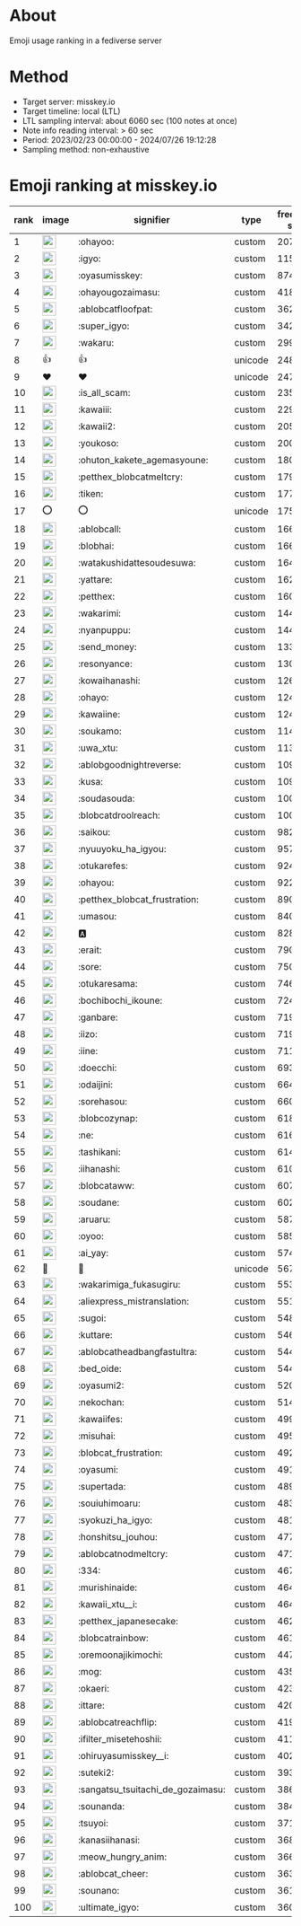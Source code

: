 # About
Emoji usage ranking in a fediverse server

# Method
- Target server: misskey.io
- Target timeline: local (LTL)
- LTL sampling interval: about 6060 sec (100 notes at once)
- Note info reading interval: > 60 sec
- Period: 2023/02/23 00:00:00 - 2024/07/26 19:12:28 
- Sampling method: non-exhaustive

# Emoji ranking at misskey.io

|rank|image|signifier|type|frequency score|
|----|----|----|----|----|
|1|<img height="24" src="https://misskey.io/emoji/ohayoo.webp">|:ohayoo:|custom|207745|
|2|<img height="24" src="https://misskey.io/emoji/igyo.webp">|:igyo:|custom|115262|
|3|<img height="24" src="https://misskey.io/emoji/oyasumisskey.webp">|:oyasumisskey:|custom|87457|
|4|<img height="24" src="https://misskey.io/emoji/ohayougozaimasu.webp">|:ohayougozaimasu:|custom|41860|
|5|<img height="24" src="https://misskey.io/emoji/ablobcatfloofpat.webp">|:ablobcatfloofpat:|custom|36224|
|6|<img height="24" src="https://misskey.io/emoji/super_igyo.webp">|:super_igyo:|custom|34255|
|7|<img height="24" src="https://misskey.io/emoji/wakaru.webp">|:wakaru:|custom|29917|
|8|👍|👍|unicode|24874|
|9|❤|❤|unicode|24731|
|10|<img height="24" src="https://misskey.io/emoji/is_all_scam.webp">|:is_all_scam:|custom|23576|
|11|<img height="24" src="https://misskey.io/emoji/kawaiii.webp">|:kawaiii:|custom|22985|
|12|<img height="24" src="https://misskey.io/emoji/kawaii2.webp">|:kawaii2:|custom|20561|
|13|<img height="24" src="https://misskey.io/emoji/youkoso.webp">|:youkoso:|custom|20012|
|14|<img height="24" src="https://misskey.io/emoji/ohuton_kakete_agemasyoune.webp">|:ohuton_kakete_agemasyoune:|custom|18008|
|15|<img height="24" src="https://misskey.io/emoji/petthex_blobcatmeltcry.webp">|:petthex_blobcatmeltcry:|custom|17942|
|16|<img height="24" src="https://misskey.io/emoji/tiken.webp">|:tiken:|custom|17751|
|17|⭕|⭕|unicode|17577|
|18|<img height="24" src="https://misskey.io/emoji/ablobcall.webp">|:ablobcall:|custom|16666|
|19|<img height="24" src="https://misskey.io/emoji/blobhai.webp">|:blobhai:|custom|16646|
|20|<img height="24" src="https://misskey.io/emoji/watakushidattesoudesuwa.webp">|:watakushidattesoudesuwa:|custom|16423|
|21|<img height="24" src="https://misskey.io/emoji/yattare.webp">|:yattare:|custom|16204|
|22|<img height="24" src="https://misskey.io/emoji/petthex.webp">|:petthex:|custom|16083|
|23|<img height="24" src="https://misskey.io/emoji/wakarimi.webp">|:wakarimi:|custom|14455|
|24|<img height="24" src="https://misskey.io/emoji/nyanpuppu.webp">|:nyanpuppu:|custom|14400|
|25|<img height="24" src="https://misskey.io/emoji/send_money.webp">|:send_money:|custom|13308|
|26|<img height="24" src="https://misskey.io/emoji/resonyance.webp">|:resonyance:|custom|13051|
|27|<img height="24" src="https://misskey.io/emoji/kowaihanashi.webp">|:kowaihanashi:|custom|12629|
|28|<img height="24" src="https://misskey.io/emoji/ohayo.webp">|:ohayo:|custom|12442|
|29|<img height="24" src="https://misskey.io/emoji/kawaiine.webp">|:kawaiine:|custom|12427|
|30|<img height="24" src="https://misskey.io/emoji/soukamo.webp">|:soukamo:|custom|11476|
|31|<img height="24" src="https://misskey.io/emoji/uwa_xtu.webp">|:uwa_xtu:|custom|11373|
|32|<img height="24" src="https://misskey.io/emoji/ablobgoodnightreverse.webp">|:ablobgoodnightreverse:|custom|10955|
|33|<img height="24" src="https://misskey.io/emoji/kusa.webp">|:kusa:|custom|10951|
|34|<img height="24" src="https://misskey.io/emoji/soudasouda.webp">|:soudasouda:|custom|10083|
|35|<img height="24" src="https://misskey.io/emoji/blobcatdroolreach.webp">|:blobcatdroolreach:|custom|10050|
|36|<img height="24" src="https://misskey.io/emoji/saikou.webp">|:saikou:|custom|9826|
|37|<img height="24" src="https://misskey.io/emoji/nyuuyoku_ha_igyou.webp">|:nyuuyoku_ha_igyou:|custom|9576|
|38|<img height="24" src="https://misskey.io/emoji/otukarefes.webp">|:otukarefes:|custom|9241|
|39|<img height="24" src="https://misskey.io/emoji/ohayou.webp">|:ohayou:|custom|9223|
|40|<img height="24" src="https://misskey.io/emoji/petthex_blobcat_frustration.webp">|:petthex_blobcat_frustration:|custom|8906|
|41|<img height="24" src="https://misskey.io/emoji/umasou.webp">|:umasou:|custom|8401|
|42|<img height="24" src="https://misskey.io/emoji/a.webp">|:a:|custom|8289|
|43|<img height="24" src="https://misskey.io/emoji/erait.webp">|:erait:|custom|7903|
|44|<img height="24" src="https://misskey.io/emoji/sore.webp">|:sore:|custom|7500|
|45|<img height="24" src="https://misskey.io/emoji/otukaresama.webp">|:otukaresama:|custom|7461|
|46|<img height="24" src="https://misskey.io/emoji/bochibochi_ikoune.webp">|:bochibochi_ikoune:|custom|7240|
|47|<img height="24" src="https://misskey.io/emoji/ganbare.webp">|:ganbare:|custom|7196|
|48|<img height="24" src="https://misskey.io/emoji/iizo.webp">|:iizo:|custom|7191|
|49|<img height="24" src="https://misskey.io/emoji/iine.webp">|:iine:|custom|7116|
|50|<img height="24" src="https://misskey.io/emoji/doecchi.webp">|:doecchi:|custom|6932|
|51|<img height="24" src="https://misskey.io/emoji/odaijini.webp">|:odaijini:|custom|6643|
|52|<img height="24" src="https://misskey.io/emoji/sorehasou.webp">|:sorehasou:|custom|6608|
|53|<img height="24" src="https://misskey.io/emoji/blobcozynap.webp">|:blobcozynap:|custom|6188|
|54|<img height="24" src="https://misskey.io/emoji/ne.webp">|:ne:|custom|6167|
|55|<img height="24" src="https://misskey.io/emoji/tashikani.webp">|:tashikani:|custom|6145|
|56|<img height="24" src="https://misskey.io/emoji/iihanashi.webp">|:iihanashi:|custom|6103|
|57|<img height="24" src="https://misskey.io/emoji/blobcataww.webp">|:blobcataww:|custom|6076|
|58|<img height="24" src="https://misskey.io/emoji/soudane.webp">|:soudane:|custom|6024|
|59|<img height="24" src="https://misskey.io/emoji/aruaru.webp">|:aruaru:|custom|5872|
|60|<img height="24" src="https://misskey.io/emoji/oyoo.webp">|:oyoo:|custom|5857|
|61|<img height="24" src="https://misskey.io/emoji/ai_yay.webp">|:ai_yay:|custom|5744|
|62|🎉|🎉|unicode|5673|
|63|<img height="24" src="https://misskey.io/emoji/wakarimiga_fukasugiru.webp">|:wakarimiga_fukasugiru:|custom|5531|
|64|<img height="24" src="https://misskey.io/emoji/aliexpress_mistranslation.webp">|:aliexpress_mistranslation:|custom|5515|
|65|<img height="24" src="https://misskey.io/emoji/sugoi.webp">|:sugoi:|custom|5484|
|66|<img height="24" src="https://misskey.io/emoji/kuttare.webp">|:kuttare:|custom|5462|
|67|<img height="24" src="https://misskey.io/emoji/ablobcatheadbangfastultra.webp">|:ablobcatheadbangfastultra:|custom|5449|
|68|<img height="24" src="https://misskey.io/emoji/bed_oide.webp">|:bed_oide:|custom|5440|
|69|<img height="24" src="https://misskey.io/emoji/oyasumi2.webp">|:oyasumi2:|custom|5207|
|70|<img height="24" src="https://misskey.io/emoji/nekochan.webp">|:nekochan:|custom|5145|
|71|<img height="24" src="https://misskey.io/emoji/kawaiifes.webp">|:kawaiifes:|custom|4995|
|72|<img height="24" src="https://misskey.io/emoji/misuhai.webp">|:misuhai:|custom|4951|
|73|<img height="24" src="https://misskey.io/emoji/blobcat_frustration.webp">|:blobcat_frustration:|custom|4928|
|74|<img height="24" src="https://misskey.io/emoji/oyasumi.webp">|:oyasumi:|custom|4912|
|75|<img height="24" src="https://misskey.io/emoji/supertada.webp">|:supertada:|custom|4891|
|76|<img height="24" src="https://misskey.io/emoji/souiuhimoaru.webp">|:souiuhimoaru:|custom|4836|
|77|<img height="24" src="https://misskey.io/emoji/syokuzi_ha_igyo.webp">|:syokuzi_ha_igyo:|custom|4814|
|78|<img height="24" src="https://misskey.io/emoji/honshitsu_jouhou.webp">|:honshitsu_jouhou:|custom|4773|
|79|<img height="24" src="https://misskey.io/emoji/ablobcatnodmeltcry.webp">|:ablobcatnodmeltcry:|custom|4717|
|80|<img height="24" src="https://misskey.io/emoji/334.webp">|:334:|custom|4674|
|81|<img height="24" src="https://misskey.io/emoji/murishinaide.webp">|:murishinaide:|custom|4649|
|82|<img height="24" src="https://misskey.io/emoji/kawaii_xtu__i.webp">|:kawaii_xtu__i:|custom|4649|
|83|<img height="24" src="https://misskey.io/emoji/petthex_japanesecake.webp">|:petthex_japanesecake:|custom|4623|
|84|<img height="24" src="https://misskey.io/emoji/blobcatrainbow.webp">|:blobcatrainbow:|custom|4618|
|85|<img height="24" src="https://misskey.io/emoji/oremoonajikimochi.webp">|:oremoonajikimochi:|custom|4479|
|86|<img height="24" src="https://misskey.io/emoji/mog.webp">|:mog:|custom|4353|
|87|<img height="24" src="https://misskey.io/emoji/okaeri.webp">|:okaeri:|custom|4233|
|88|<img height="24" src="https://misskey.io/emoji/ittare.webp">|:ittare:|custom|4204|
|89|<img height="24" src="https://misskey.io/emoji/ablobcatreachflip.webp">|:ablobcatreachflip:|custom|4193|
|90|<img height="24" src="https://misskey.io/emoji/ifilter_misetehoshii.webp">|:ifilter_misetehoshii:|custom|4114|
|91|<img height="24" src="https://misskey.io/emoji/ohiruyasumisskey__i.webp">|:ohiruyasumisskey__i:|custom|4020|
|92|<img height="24" src="https://misskey.io/emoji/suteki2.webp">|:suteki2:|custom|3937|
|93|<img height="24" src="https://misskey.io/emoji/sangatsu_tsuitachi_de_gozaimasu.webp">|:sangatsu_tsuitachi_de_gozaimasu:|custom|3864|
|94|<img height="24" src="https://misskey.io/emoji/sounanda.webp">|:sounanda:|custom|3848|
|95|<img height="24" src="https://misskey.io/emoji/tsuyoi.webp">|:tsuyoi:|custom|3718|
|96|<img height="24" src="https://misskey.io/emoji/kanasiihanasi.webp">|:kanasiihanasi:|custom|3688|
|97|<img height="24" src="https://misskey.io/emoji/meow_hungry_anim.webp">|:meow_hungry_anim:|custom|3660|
|98|<img height="24" src="https://misskey.io/emoji/ablobcat_cheer.webp">|:ablobcat_cheer:|custom|3639|
|99|<img height="24" src="https://misskey.io/emoji/sounano.webp">|:sounano:|custom|3614|
|100|<img height="24" src="https://misskey.io/emoji/ultimate_igyo.webp">|:ultimate_igyo:|custom|3607|
